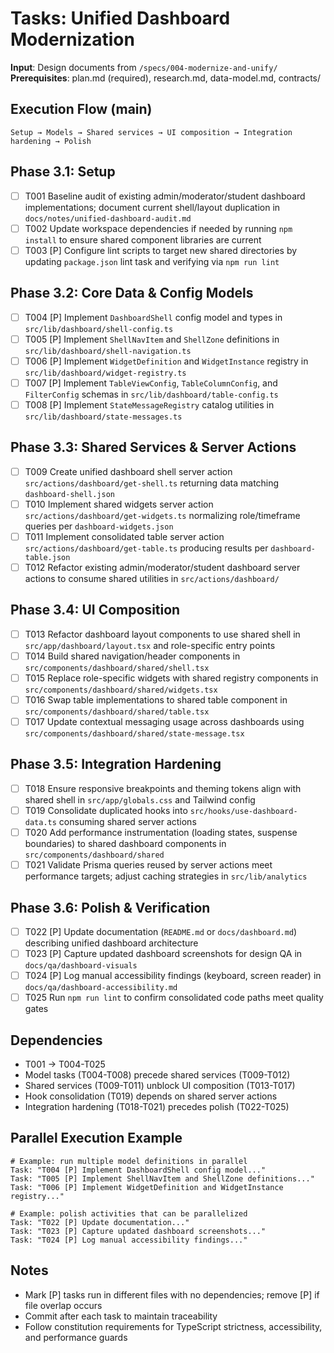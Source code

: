 # Tasks: Unified Dashboard Modernization

**Input**: Design documents from `/specs/004-modernize-and-unify/`
**Prerequisites**: plan.md (required), research.md, data-model.md, contracts/

## Execution Flow (main)

```text
Setup → Models → Shared services → UI composition → Integration hardening → Polish
```

## Phase 3.1: Setup

- [ ] T001 Baseline audit of existing admin/moderator/student dashboard implementations; document current shell/layout duplication in `docs/notes/unified-dashboard-audit.md`
- [ ] T002 Update workspace dependencies if needed by running `npm install` to ensure shared component libraries are current
- [ ] T003 [P] Configure lint scripts to target new shared directories by updating `package.json` lint task and verifying via `npm run lint`

## Phase 3.2: Core Data & Config Models

- [ ] T004 [P] Implement `DashboardShell` config model and types in `src/lib/dashboard/shell-config.ts`
- [ ] T005 [P] Implement `ShellNavItem` and `ShellZone` definitions in `src/lib/dashboard/shell-navigation.ts`
- [ ] T006 [P] Implement `WidgetDefinition` and `WidgetInstance` registry in `src/lib/dashboard/widget-registry.ts`
- [ ] T007 [P] Implement `TableViewConfig`, `TableColumnConfig`, and `FilterConfig` schemas in `src/lib/dashboard/table-config.ts`
- [ ] T008 [P] Implement `StateMessageRegistry` catalog utilities in `src/lib/dashboard/state-messages.ts`

## Phase 3.3: Shared Services & Server Actions

- [ ] T009 Create unified dashboard shell server action `src/actions/dashboard/get-shell.ts` returning data matching `dashboard-shell.json`
- [ ] T010 Implement shared widgets server action `src/actions/dashboard/get-widgets.ts` normalizing role/timeframe queries per `dashboard-widgets.json`
- [ ] T011 Implement consolidated table server action `src/actions/dashboard/get-table.ts` producing results per `dashboard-table.json`
- [ ] T012 Refactor existing admin/moderator/student dashboard server actions to consume shared utilities in `src/actions/dashboard/`

## Phase 3.4: UI Composition

- [ ] T013 Refactor dashboard layout components to use shared shell in `src/app/dashboard/layout.tsx` and role-specific entry points
- [ ] T014 Build shared navigation/header components in `src/components/dashboard/shared/shell.tsx`
- [ ] T015 Replace role-specific widgets with shared registry components in `src/components/dashboard/shared/widgets.tsx`
- [ ] T016 Swap table implementations to shared table component in `src/components/dashboard/shared/table.tsx`
- [ ] T017 Update contextual messaging usage across dashboards using `src/components/dashboard/shared/state-message.tsx`

## Phase 3.5: Integration Hardening

- [ ] T018 Ensure responsive breakpoints and theming tokens align with shared shell in `src/app/globals.css` and Tailwind config
- [ ] T019 Consolidate duplicated hooks into `src/hooks/use-dashboard-data.ts` consuming shared server actions
- [ ] T020 Add performance instrumentation (loading states, suspense boundaries) to shared dashboard components in `src/components/dashboard/shared`
- [ ] T021 Validate Prisma queries reused by server actions meet performance targets; adjust caching strategies in `src/lib/analytics`

## Phase 3.6: Polish & Verification

- [ ] T022 [P] Update documentation (`README.md` or `docs/dashboard.md`) describing unified dashboard architecture
- [ ] T023 [P] Capture updated dashboard screenshots for design QA in `docs/qa/dashboard-visuals`
- [ ] T024 [P] Log manual accessibility findings (keyboard, screen reader) in `docs/qa/dashboard-accessibility.md`
- [ ] T025 Run `npm run lint` to confirm consolidated code paths meet quality gates

## Dependencies

- T001 → T004-T025
- Model tasks (T004-T008) precede shared services (T009-T012)
- Shared services (T009-T011) unblock UI composition (T013-T017)
- Hook consolidation (T019) depends on shared server actions
- Integration hardening (T018-T021) precedes polish (T022-T025)

## Parallel Execution Example

```text
# Example: run multiple model definitions in parallel
Task: "T004 [P] Implement DashboardShell config model..."
Task: "T005 [P] Implement ShellNavItem and ShellZone definitions..."
Task: "T006 [P] Implement WidgetDefinition and WidgetInstance registry..."

# Example: polish activities that can be parallelized
Task: "T022 [P] Update documentation..."
Task: "T023 [P] Capture updated dashboard screenshots..."
Task: "T024 [P] Log manual accessibility findings..."
```

## Notes

- Mark [P] tasks run in different files with no dependencies; remove [P] if file overlap occurs
- Commit after each task to maintain traceability
- Follow constitution requirements for TypeScript strictness, accessibility, and performance guards
